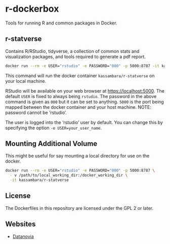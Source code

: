 
<!-- README.md is generated from README.Rmd. Please edit that file -->

# r-dockerbox

Tools for running R and common packages in Docker.

## r-statverse

Contains R/RStudio, tidyverse, a collection of common stats and
visualization packages, and tools required to generate a pdf
report.

``` bash
docker run --rm -e USER="rstudio" -e PASSWORD="000" -p 5000:8787 -it kassambara/r-statverse
```

This command will run the docker container `kassambara/r-statverse` on
your local machine.

RStudio will be available on your web browser at
<https://localhost:5000>. The default `USER` is fixed to always being
`rstudio`. The password in the above command is given as `000` but it
can be set to anything. `5000` is the port being mapped between the
docker container and your host machine. NOTE: password cannot be
‘rstudio’.

The user is logged into the ‘rstudio’ user by default. You can change
this by specifying the option `-e USER=your_user_name`.

## Mounting Additional Volume

This might be useful for say mounting a local directory for use on the
docker.

``` bash
docker run --rm -e USER="rstudio" -e PASSWORD="000" -p 5000:8787 \
  - v /path/to/local_working_dir:/docker_working_dir \
  -it kassambara/r-statverse
```

## License

The Dockerfiles in this repository are licensed under the GPL 2 or
later.

## Websites

  - [Datanovia](https://www.datanovia.com/en)
